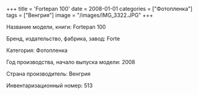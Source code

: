 +++
title = 'Fortepan 100'
date = 2008-01-01
categories = ["Фотопленка"]
tags = ["Венгрия"]
image = "/images/IMG_3322.JPG"
+++

Название модели, книги: Fortepan 100

Бренд, издательство, фабрика, завод: Forte

Категория: Фотопленка

Год производства, начало выпуска модели: 2008

Страна производитель: Венгрия

Инвентаризационный номер: 513

